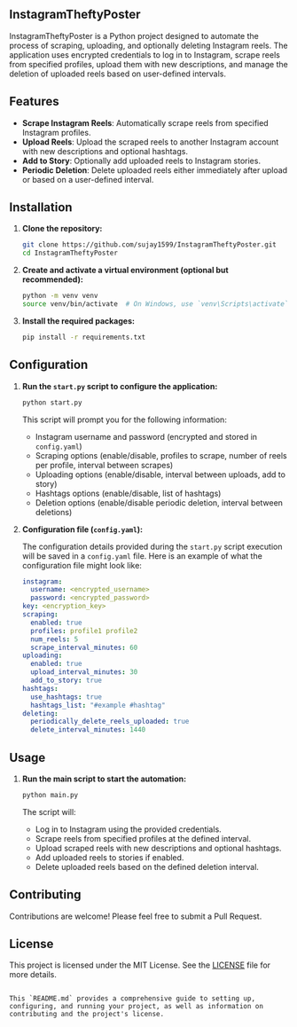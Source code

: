 
## InstagramTheftyPoster

InstagramTheftyPoster is a Python project designed to automate the process of scraping, uploading, and optionally deleting Instagram reels. The application uses encrypted credentials to log in to Instagram, scrape reels from specified profiles, upload them with new descriptions, and manage the deletion of uploaded reels based on user-defined intervals.

## Features

- **Scrape Instagram Reels**: Automatically scrape reels from specified Instagram profiles.
- **Upload Reels**: Upload the scraped reels to another Instagram account with new descriptions and optional hashtags.
- **Add to Story**: Optionally add uploaded reels to Instagram stories.
- **Periodic Deletion**: Delete uploaded reels either immediately after upload or based on a user-defined interval.

## Installation

1. **Clone the repository:**

   ```bash
   git clone https://github.com/sujay1599/InstagramTheftyPoster.git
   cd InstagramTheftyPoster
   ```

2. **Create and activate a virtual environment (optional but recommended):**

   ```bash
   python -m venv venv
   source venv/bin/activate  # On Windows, use `venv\Scripts\activate`
   ```

3. **Install the required packages:**

   ```bash
   pip install -r requirements.txt
   ```

## Configuration

1. **Run the `start.py` script to configure the application:**

   ```bash
   python start.py
   ```

   This script will prompt you for the following information:
   - Instagram username and password (encrypted and stored in `config.yaml`)
   - Scraping options (enable/disable, profiles to scrape, number of reels per profile, interval between scrapes)
   - Uploading options (enable/disable, interval between uploads, add to story)
   - Hashtags options (enable/disable, list of hashtags)
   - Deletion options (enable/disable periodic deletion, interval between deletions)

2. **Configuration file (`config.yaml`):**

   The configuration details provided during the `start.py` script execution will be saved in a `config.yaml` file. Here is an example of what the configuration file might look like:

   ```yaml
   instagram:
     username: <encrypted_username>
     password: <encrypted_password>
   key: <encryption_key>
   scraping:
     enabled: true
     profiles: profile1 profile2
     num_reels: 5
     scrape_interval_minutes: 60
   uploading:
     enabled: true
     upload_interval_minutes: 30
     add_to_story: true
   hashtags:
     use_hashtags: true
     hashtags_list: "#example #hashtag"
   deleting:
     periodically_delete_reels_uploaded: true
     delete_interval_minutes: 1440
   ```

## Usage

1. **Run the main script to start the automation:**

   ```bash
   python main.py
   ```

   The script will:
   - Log in to Instagram using the provided credentials.
   - Scrape reels from specified profiles at the defined interval.
   - Upload scraped reels with new descriptions and optional hashtags.
   - Add uploaded reels to stories if enabled.
   - Delete uploaded reels based on the defined deletion interval.

## Contributing

Contributions are welcome! Please feel free to submit a Pull Request.

## License

This project is licensed under the MIT License. See the [LICENSE](LICENSE) file for more details.
```

This `README.md` provides a comprehensive guide to setting up, configuring, and running your project, as well as information on contributing and the project's license.
